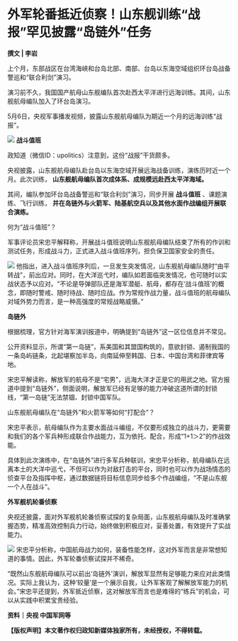# 外军轮番抵近侦察！山东舰训练“战报”罕见披露“岛链外”任务

**撰文 | 李岩**

上个月，东部战区在台湾海峡和台岛北部、南部、台岛以东海空域组织环台岛战备警巡和“联合利剑”演习。

演习前不久，我国国产航母山东舰编队首次赴西太平洋进行远海训练。其间，山东舰航母编队加入了环台岛演习。

5月6日，央视军事播发视频，披露山东舰航母编队为期近一个月的远海训练“战报”。

![](https://inews.gtimg.com/news_bt/OlhSTCeqbx88U-d94GRj0tg95X1Iq8R8GqFzNOlzrPmx4AA/1000)
**战斗值班**

政知道（微信ID：upolitics）注意到，这份“战报”干货颇多。

央视披露，山东舰航母编队赴台岛以东海空域开展远海战备训练，演练历时近一个月。此次训练， **山东舰航母编队首次成体系、成规模远赴西太平洋海域。**

其间，编队参加环台岛战备警巡和“联合利剑”演习，同步开展 **战斗值班** 、课题演练、飞行训练，
**并在岛链外与火箭军、陆基航空兵以及其他水面作战编组开展联合演练。**

何为“战斗值班”？

军事评论员宋忠平解释称，开展战斗值班说明山东舰航母编队结束了所有的作训和测试任务，形成战斗力，正式进入战斗值班序列，担负保卫国家安全的责任。

![](https://inews.gtimg.com/news_bt/GcMv5_5SaaEX6p21eR50EqNPQ9ogJIioqgdwdLjdFP8AQAA/0)
他指出，进入战斗值班序列后，一旦发生突发情况，山东舰航母编队随时“由平转战”，前出应对。同时，在大洋巡弋时，编队如若面临突发情况，也可随时以实战状态予以应对。“不论是导弹部队还是海军潜艇、航母，都存在‘战斗值班’的概念，即随时警戒、随时待战、随时应战。作为常规作战力量，战斗值班的航母编队对域外势力而言，是一种高强度的常规战略威慑。”

**岛链外**

根据梳理，官方针对海军演训报道中，明确提到“岛链外”这一区位信息并不常见。

公开资料显示，所谓“第一岛链”，系美国和其盟国构筑的，意欲封锁、遏制我国的一条岛屿链条，北起堪察加半岛，向南延伸至韩国、日本、中国台湾和菲律宾等地。

宋忠平解读称，解放军的航母不是“宅男”，远海大洋才正是它的用武之地。官方报道中提到“岛链外”，侧面说明，解放军已经有足够的能力冲破这道所谓的封锁线，“第一岛链”无法禁锢、封锁中国军队。

山东舰航母编队在“岛链外”和火箭军等如何“打配合”？

宋忠平表示，航母编队作为主要水面战斗编组，不仅要形成独立的战斗力，更需要和我们的各个军兵种形成联合作战能力，互为依托、配合，形成“1+1＞2”的作战效能。

具体到此次演练中，在“岛链外”进行多军兵种联训，宋忠平分析称，航母编队在远离本土的大洋中巡弋，不但可以作为对敌打击的平台，同时也可以作为战场情态的侦查平台及指挥中枢，通过数据链将目标信息同步给多个作战编组，“不是山东舰一个人在战斗”。

**外军舰机轮番侦察**

央视还披露，面对外军舰机轮番侦察试探的复杂局面，山东舰航母编队及时准确掌握态势，精准高效控制兵力行动，始终做到积极应对，妥善处置，有效提升了实战能力。

![](https://inews.gtimg.com/news_bt/GjG1qkCqiK6TTCOUU_SGoiommT2FarUUQ7Y_9W6FQONGgAA/0)
宋忠平分析称，中国航母战力如何，装备性能怎样，这对外军而言是非常想知道的事情。因此，外军轮番侦察试探并不稀奇。

“既然山东舰航母编队可以前出‘岛链外’演训，解放军显然有足够能力来应对此类情况。实际上我认为，这种‘较量’是一个展示自我，让外军客观了解解放军能力的机会。”宋忠平还提到，外军抵近侦察，这对解放军而言也是难得的“练兵”的机会，可以从实践中积累宝贵经验。

**资料｜央视 中国军网等**

**【版权声明】本文著作权归政知新媒体独家所有，未经授权，不得转载。**

